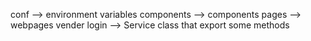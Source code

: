 <!-- Style the code below -->

conf --> environment variables
components --> components
pages --> webpages
vender login --> Service class that export some methods

